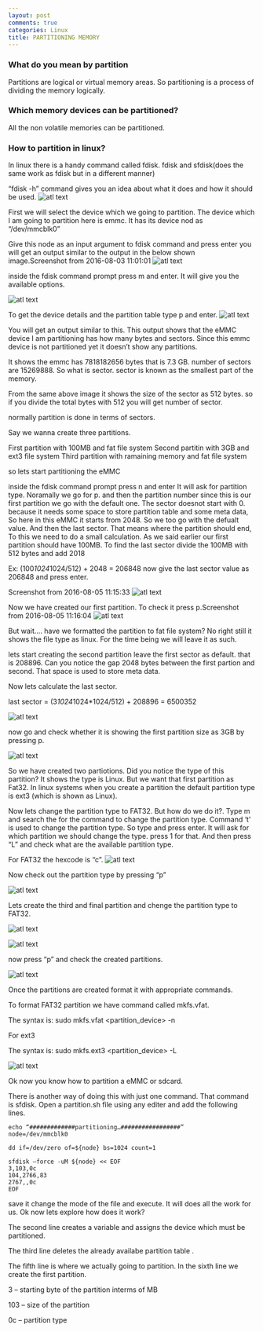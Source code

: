 ```yaml
---
layout: post
comments: true
categories: Linux
title: PARTITIONING MEMORY
---
```


### What do you mean by partition

Partitions are logical or virtual memory areas. So partitioning is a process of dividing the memory logically.

### Which memory devices can be partitioned?

All the non volatile memories can be partitioned.

### How to partition in linux?

In linux there is a handy command called fdisk.
fdisk and sfdisk(does the same work as fdisk but in a different manner)

“fdisk -h” command gives you an idea about what it does and how it should be used.
![atl text](https://raw.githubusercontent.com/Vieshoth/vieshoth.github.io/master/images/part/fdisk_command.png)

First we will select the device which we going to partition.
The device which I am going to partition here is emmc.
It has its device nod as “/dev/mmcblk0”

Give this node as an input argument to fdisk command and press enter
you will get an output similar to the output in the below shown image.Screenshot from 2016-08-03 11:01:01
![atl text](https://raw.githubusercontent.com/Vieshoth/vieshoth.github.io/master/images/part/fdiskmmcblk.png)

inside the fdisk command prompt press m and enter. It will give you the available options.

![atl text](https://raw.githubusercontent.com/Vieshoth/vieshoth.github.io/master/images/part/fdiskm.png)

To get the device details and the partition table type p and enter.
![atl text](https://raw.githubusercontent.com/Vieshoth/vieshoth.github.io/master/images/part/partitiontype.png)

You will get an output similar to this.
This output shows that the eMMC device I am partitioning has how many bytes and sectors. Since this emmc device is not partitioned yet it doesn’t show any partitions.

It shows the emmc has 7818182656 bytes that is 7.3 GB.
number of sectors are 15269888.
So what is sector.
sector is known as the smallest part of the memory.

From the same above image it shows the size of the sector as 512 bytes.
so if you divide the total bytes with 512 you will get number of sector.

normally partition is done in terms of sectors.

Say we wanna create three partitions.

First partition with 100MB and fat file system
Second partitin with 3GB and ext3 file system
Third partition with ramaining memory and fat file system

so lets start partitioning the eMMC

inside the fdisk command prompt press n and enter
It will ask for partition type. Noramally we go for p.
and then the partition number since this is our first partition we go with the default one.
The sector doesnot start with 0.
because it needs some space to store partition table and some meta data,
So here in this eMMC it starts from 2048.
So we too go with the defualt value.
And then the last sector. That means where the partition should end,
To this we need to do a small calculation.
As we said earlier our first partition should have 100MB.
To find the last sector divide the 100MB with 512 bytes and add 2018

Ex: (100*1024*1024/512) + 2048 = 206848
now give the last sector value as 206848 and press enter.

Screenshot from 2016-08-05 11:15:33
![atl text](https://raw.githubusercontent.com/Vieshoth/vieshoth.github.io/master/images/part/n.png)

Now we have created our first partition. To check it press p.Screenshot from 2016-08-05 11:16:04
![atl text](https://raw.githubusercontent.com/Vieshoth/vieshoth.github.io/master/images/part/p.png)

But wait…. have we formatted the partition to fat file system?
No right still it shows the file type as linux. For the time being we will leave it as such.

lets start creating the second partition
leave the first sector as default. that is 208896.
Can you notice the gap 2048 bytes between the first partion and second. That space is used to store meta data.

Now lets calculate the last sector.

last sector = (3*1024*1024*1024/512) + 208896
= 6500352

![atl text](https://raw.githubusercontent.com/Vieshoth/vieshoth.github.io/master/images/part/n2.png)

now go and check whether it is showing the first partition size as 3GB by pressing p.

![atl text](https://raw.githubusercontent.com/Vieshoth/vieshoth.github.io/master/images/part/p2.png)

So we have created two partiotions. Did you notice the type of this partition? It shows the type is Linux. But we want that first partition as Fat32. In linux systems when you create a partition the default partition type is  ext3 (which is shown as Linux).

Now lets change the partition type to FAT32. But how do we do it?. Type m and search the for the command to change the partition type. Command ‘t’ is used to change the partition type. So type and press enter. It will ask for which partition we should change the type. press 1 for that. And then press “L” and check what are the available partition type.

For FAT32 the hexcode is “c”.
![atl text](https://raw.githubusercontent.com/Vieshoth/vieshoth.github.io/master/images/part/hexcode.png)

Now check out the partition type by pressing “p”

![atl text](https://raw.githubusercontent.com/Vieshoth/vieshoth.github.io/master/images/part/p3.png)

Lets create the third and final partition and chenge the partition type to FAT32.

![atl text](https://raw.githubusercontent.com/Vieshoth/vieshoth.github.io/master/images/part/n3.png)

![atl text](https://raw.githubusercontent.com/Vieshoth/vieshoth.github.io/master/images/part/t.png)

now press “p” and check the created partitions.

![atl text](https://raw.githubusercontent.com/Vieshoth/vieshoth.github.io/master/images/part/p4.png)

Once the partitions are created format it with appropriate commands.

To format FAT32 partition we have command called mkfs.vfat.

The syntax is: sudo mkfs.vfat <partition_device> -n <name>

For ext3

The syntax is: sudo mkfs.ext3 <partition_device> -L <name>

![atl text](https://raw.githubusercontent.com/Vieshoth/vieshoth.github.io/master/images/part/boot.png)

Ok now you know how to partition a eMMC or sdcard.

There is another way of doing this with just one command. That command is sfdisk. Open a partition.sh file using any editer and add the following lines.

```
echo “#############partitioning…#################”
node=/dev/mmcblk0

dd if=/dev/zero of=${node} bs=1024 count=1

sfdisk –force -uM ${node} << EOF
3,103,0c
104,2766,83
2767,,0c
EOF
```
save it change the mode of the file and execute. It will does all the work for us. Ok now lets explore how does it work?

The second line creates a variable and assigns the device which must be partitioned.

The third line deletes the already availabe partition  table .

The fifth line is where we actually going to partition. In the sixth line we create the first partition.

3 – starting byte of  the partition interms of MB

103 – size of the partition

0c – partition type
